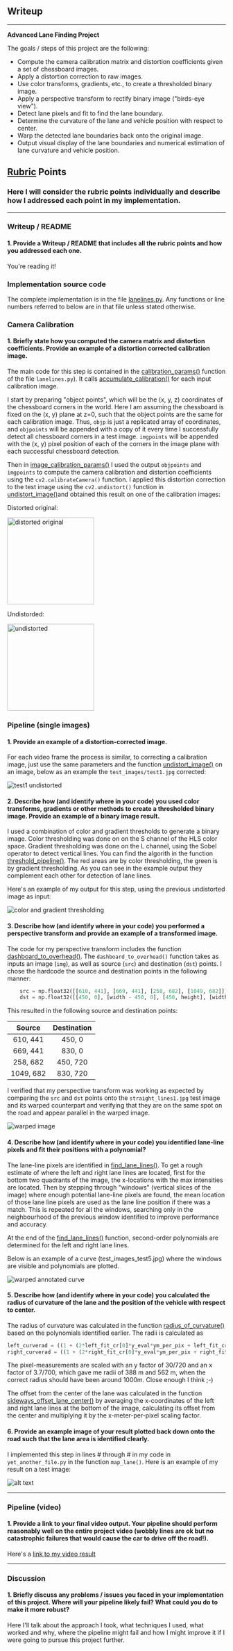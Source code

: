 ## Writeup

---

**Advanced Lane Finding Project**

The goals / steps of this project are the following:

* Compute the camera calibration matrix and distortion coefficients given a set of chessboard images.
* Apply a distortion correction to raw images.
* Use color transforms, gradients, etc., to create a thresholded binary image.
* Apply a perspective transform to rectify binary image ("birds-eye view").
* Detect lane pixels and fit to find the lane boundary.
* Determine the curvature of the lane and vehicle position with respect to center.
* Warp the detected lane boundaries back onto the original image.
* Output visual display of the lane boundaries and numerical estimation of lane curvature and vehicle position.

[//]: # (Image References)

[undistorted_test1]: ./output_images/test1_undistorted.jpg "Road Transformed"
[threshold_image]: ./output_images/test1_thresholds.jpg "Thresholding Example"
[straight_lines1_warped]: ./output_images/straight_lines1_warped.jpg "Warp Example"
[warped_annotated_curve]: ./output_images/curve_warped_annotated.jpg "Annotated warped curve"
[image6]: ./examples/example_output.jpg "Output"
[video1]: ./project_video.mp4 "Video"

## [Rubric](https://review.udacity.com/#!/rubrics/571/view) Points

### Here I will consider the rubric points individually and describe how I addressed each point in my implementation.  

---

### Writeup / README

#### 1. Provide a Writeup / README that includes all the rubric points and how you addressed each one.

You're reading it!

### Implementation source code
The complete implementation is in the file [lanelines.py](lanelines.py). Any functions or line numbers referred to below are in that file unless stated otherwise.

### Camera Calibration

#### 1. Briefly state how you computed the camera matrix and distortion coefficients. Provide an example of a distortion corrected calibration image.

The main code for this step is contained in the [calibration_params()](lanelines.py#L69) function of the file `lanelines.py`). It calls [accumulate_calibration()](lanelines.py#L39) for each input calibration image.

I start by preparing "object points", which will be the (x, y, z) coordinates of the chessboard corners in the world. Here I am assuming the chessboard is fixed on the (x, y) plane at z=0, such that the object points are the same for each calibration image.  Thus, `objp` is just a replicated array of coordinates, and `objpoints` will be appended with a copy of it every time I successfully detect all chessboard corners in a test image.  `imgpoints` will be appended with the (x, y) pixel position of each of the corners in the image plane with each successful chessboard detection.

Then in [image_calibration_params()](lanelines.py#L64) I used the output `objpoints` and `imgpoints` to compute the camera calibration and distortion coefficients using the `cv2.calibrateCamera()` function.  I applied this distortion correction to the test image using the `cv2.undistort()` function in [undistort_image()](lanelines.py#L85)and obtained this result on one of the calibration images:

Distorted original:

<img src="./camera_cal/calibration1.jpg" width="200" height="200" alt="distorted original">

Undistorded:

<img src="output_images/undistorted_calibration.jpg" width="200" height="200" alt="undistorted">

### Pipeline (single images)

#### 1. Provide an example of a distortion-corrected image.

For each video frame the process is similar, to correcting a calibration image, just use the same parameters and the function [undistort_image()](lanelines.py#L85) on an image, below as an example the `test_images/test1.jpg` corrected:

![test1 undistorted][undistorted_test1]

#### 2. Describe how (and identify where in your code) you used color transforms, gradients or other methods to create a thresholded binary image.  Provide an example of a binary image result.

I used a combination of color and gradient thresholds to generate a binary image. Color thresholding was done on on the S channel of the HLS color space. Gradient thresholding was done on the L channel, using the Sobel operator to detect vertical lines. You can find the algorith in the function [threshold_pipeline()](lanelines.py#L91). The red areas are by color thresholding, the green is by gradient thresholding. As you can see in the example output they complement each other for detection of lane lines.

Here's an example of my output for this step, using the previous undistorted image as input:

![color and gradient thresholding][threshold_image]

#### 3. Describe how (and identify where in your code) you performed a perspective transform and provide an example of a transformed image.

The code for my perspective transform includes the function [dashboard_to_overhead()](lanelines.py#L121).  The `dashboard_to_overhead()` function takes as inputs an image (`img`), as well as source (`src`) and destination (`dst`) points.  I chose the hardcode the source and destination points in the following manner:

```python
    src = np.float32([[610, 441], [669, 441], [258, 682], [1049, 682]])
    dst = np.float32([[450, 0], [width - 450, 0], [450, height], [width-450, height]])
```

This resulted in the following source and destination points:

| Source        | Destination   | 
|:-------------:|:-------------:| 
| 610, 441      | 450, 0        |
| 669, 441      | 830, 0        |
| 258, 682      | 450, 720      |
| 1049, 682     | 830, 720      |

I verified that my perspective transform was working as expected by comparing the `src` and `dst` points onto the `straight_lines1.jpg` test image and its warped counterpart and verifying that they are on the same spot on the road and appear parallel in the warped image.

![warped image][straight_lines1_warped]


#### 4. Describe how (and identify where in your code) you identified lane-line pixels and fit their positions with a polynomial?

The lane-line pixels are identified in [find_lane_lines()](lanelines.py#L130). To get a rough estimate of where the left and right lane lines are located, first for the bottom two quadrants of the image, the x-locations with the max intensities are located. Then by stepping through "windows" (vertical slices of the image) where enough potential lane-line pixels are found, the mean location of those lane line pixels are used as the lane line position if there was a match. This is repeated for all the windows, searching only in the neighbourhood of the previous window identified to improve performance and accuracy.

At the end of the [find_lane_lines()](lanelines.py#L205) function, second-order polynomials are determined for the left and right lane lines.

Below is an example of a curve (test_images_test5.jpg) where the windows are visible and polynomials are plotted.

![warped annotated curve][warped_annotated_curve]

#### 5. Describe how (and identify where in your code) you calculated the radius of curvature of the lane and the position of the vehicle with respect to center.

The radius of curvature was calculated in the function [radius_of_curvature()](lanelines.py#L249) based on the polynomials identified earlier. The radii is calculated as
```python
left_curverad = ((1 + (2*left_fit_cr[0]*y_eval*ym_per_pix + left_fit_cr[1])**2)**1.5) / np.absolute(2*left_fit_cr[0])
right_curverad = ((1 + (2*right_fit_cr[0]*y_eval*ym_per_pix + right_fit_cr[1])**2)**1.5) / np.absolute(2*right_fit_cr[0])
```
The pixel-measurements are scaled with an y factor of 30/720 and an x factor of 3.7/700, which gave me radii of 388 m and 562 m, when the correct radius should have been around 1000m. Close enough I think ;-)

The offset from the center of the lane was calculated in the function [sideways_offset_lane_center()](lanelines.py#L249) by averaging the x-coordinates of the left and right lane lines at the bottom of the image, calculating its offset from the center and multiplying it by the x-meter-per-pixel scaling factor.

#### 6. Provide an example image of your result plotted back down onto the road such that the lane area is identified clearly.

I implemented this step in lines # through # in my code in `yet_another_file.py` in the function `map_lane()`.  Here is an example of my result on a test image:

![alt text][image6]

---

### Pipeline (video)

#### 1. Provide a link to your final video output.  Your pipeline should perform reasonably well on the entire project video (wobbly lines are ok but no catastrophic failures that would cause the car to drive off the road!).

Here's a [link to my video result](./project_video.mp4)

---

### Discussion

#### 1. Briefly discuss any problems / issues you faced in your implementation of this project.  Where will your pipeline likely fail?  What could you do to make it more robust?

Here I'll talk about the approach I took, what techniques I used, what worked and why, where the pipeline might fail and how I might improve it if I were going to pursue this project further.  
